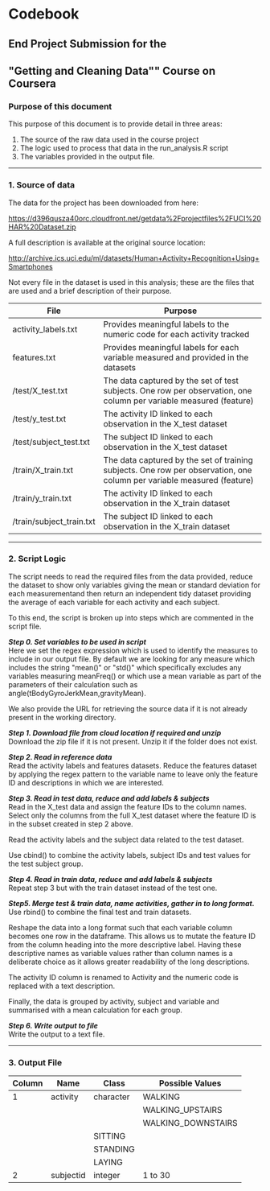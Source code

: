 # Codebook
## End Project Submission for the 
## "Getting and Cleaning Data"" Course on Coursera

### Purpose of this document
This purpose of this document is to provide detail in three areas:  
1. The source of the raw data used in the course project  
2. The logic used to process that data in the run_analysis.R script  
3. The variables provided in the output file.  

***
### 1. Source of data


The data for the project has been downloaded from here:

https://d396qusza40orc.cloudfront.net/getdata%2Fprojectfiles%2FUCI%20HAR%20Dataset.zip 

A full description is available at the original source location:

http://archive.ics.uci.edu/ml/datasets/Human+Activity+Recognition+Using+Smartphones

Not every file in the dataset is used in this analysis; these are the files that are used and a brief description of their purpose.

File  | Purpose
------|-------------
activity_labels.txt | Provides meaningful labels to the numeric code for each activity tracked
features.txt | Provides meaningful labels for each variable measured and provided in the datasets
/test/X_test.txt | The data captured by the set of test subjects.  One row per observation, one column per variable measured (feature)
/test/y_test.txt | The activity ID linked to each observation in the X_test dataset
/test/subject_test.txt | The subject ID linked to each observation in the X_test dataset
/train/X_train.txt | The data captured by the set of training subjects.  One row per observation, one column per variable measured (feature)
/train/y_train.txt | The activity ID linked to each observation in the X_train dataset
/train/subject_train.txt  | The subject ID linked to each observation in the X_train dataset




***
### 2. Script Logic
The script needs to read the required files from the data provided, reduce the dataset to show only variables giving the mean or standard deviation for each measurementand then return an independent tidy dataset providing the average of each variable for each activity and each subject.  

To this end, the script is broken up into steps which are commented in the script file.  

**_Step 0. Set variables to be used in script_**  
Here we set the regex expression which is used to identify the measures to include in our output file.  By default we are looking for any measure which includes the string "mean()" or "std()" which specifically excludes any variables measuring meanFreq() or which use a mean variable as part of the parameters of their calculation such as angle(tBodyGyroJerkMean,gravityMean).  

We also provide the URL for retrieving the source data if it is not already present in the working directory. 

**_Step 1. Download file from cloud location if required and unzip_**  
Download the zip file if it is not present.  Unzip it if the folder does not exist.  

**_Step 2. Read in reference data_**  
Read the activity labels and features datasets.  Reduce the features dataset by applying the regex pattern to the variable name to leave only the feature ID and descriptions in which we are interested.  

**_Step 3. Read in test data, reduce and add labels & subjects_**  
Read in the X_test data and assign the feature IDs to the column names.  Select only the columns from the full X_test dataset where the feature ID is in the subset created in step 2 above.  

Read the activity labels and the subject data related to the test dataset.  

Use cbind() to combine the activity labels, subject IDs and test values for the test subject group.  

**_Step 4. Read in train data, reduce and add labels & subjects_**  
Repeat step 3 but with the train dataset instead of the test one.

**_Step5. Merge test & train data, name activities, gather in to long format._**  
Use rbind() to combine the final test and train datasets.  

Reshape the data into a long format such that each variable column becomes one row in the dataframe.  This allows us to mutate the feature ID from the column heading into the more descriptive label.  Having these descriptive names as variable values rather than column names is a deliberate choice as it allows greater readability of the long descriptions.  

The activity ID column is renamed to Activity and the numeric code is replaced with a text description.  

Finally, the data is grouped by activity, subject and variable and summarised with a mean calculation for each group.

**_Step 6. Write output to file_**  
Write the output to a text file.

***
### 3. Output File

Column | Name     | Class     | Possible Values
-------|----------|-----------|----------------
1      | activity | character | WALKING
       |          |           | WALKING_UPSTAIRS  
       |          |           | WALKING_DOWNSTAIRS  
 | | | SITTING  
 | | | STANDING  
 | | | LAYING  
2 | subjectid | integer | 1 to 30
